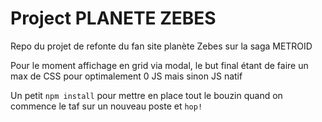 # Project PLANETE ZEBES 

Repo du projet de refonte du fan site planète Zebes sur la saga METROID 

Pour le moment affichage en grid via modal, le but final étant de faire un max de CSS pour optimalement 0 JS mais sinon JS natif

Un petit `npm install` pour mettre en place tout le bouzin quand on commence le taf sur un nouveau poste et `hop!` 